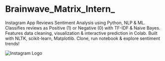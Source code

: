 # Brainwave_Matrix_Intern_ 
Instagram App Reviews Sentiment Analysis using Python, NLP &amp; ML. Classifies reviews as Positive (1) or Negative (0) with TF-IDF &amp; Naive Bayes. Features 
data cleaning, visualization &amp; interactive prediction in Colab. Built with NLTK, scikit-learn, Matplotlib. Clone, run notebook &amp; explore sentiment trends!


![Instagram Logo](https://github.com/user-attachments/assets/b83a19d1-c4ef-407a-8fd3-384ea0c9b377)
                           
